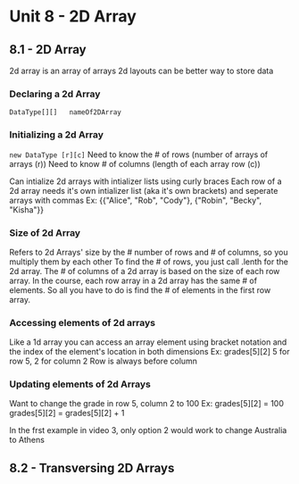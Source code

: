 # Unit 8 - 2D Array

## 8.1 - 2D Array
2d array is an array of arrays
2d layouts can be better way to store data

### Declaring a 2d Array
`DataType[][]   nameOf2DArray`

### Initializing a 2d Array
`new DataType [r][c]`
Need to know the # of rows (number of arrays of arrays (r))
Need to know # of columns (length of each array row (c))

Can intialize 2d arrays with intializer lists using curly braces
Each row of a 2d array needs it's own intializer list (aka it's own brackets) and seperate arrays with commas
Ex:
    {{"Alice", "Rob", "Cody"}, {"Robin", "Becky", "Kisha"}}

### Size of 2d Array
Refers to 2d Arrays' size by the # number of rows and # of columns, so you multiply them by each other
To find the # of rows, you just call .lenth for the 2d array. The # of columns of a 2d array is based on the size of each row array. In the course, each row array in a 2d array has the same # of elements. So all you have to do is find the # of elements in the first row array.


### Accessing elements of 2d arrays
Like a 1d array you can access an array element using bracket notation and the index of the element's location in both dimensions
Ex:
    grades[5][2]
5 for row 5, 2 for column 2
Row is always before column

### Updating elements of 2d Arrays
Want to change the grade in row 5, column 2 to 100
Ex:
    grades[5][2] = 100
    grades[5][2] = grades[5][2] + 1


In the frst example in video 3, only option 2 would work to change Australia to Athens

## 8.2 - Transversing 2D Arrays
